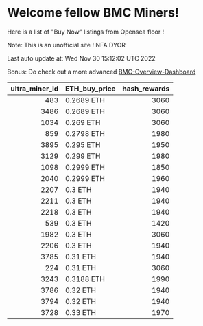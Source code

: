 # Welcome fellow BMC Miners!
Here is a list of "Buy Now" listings from Opensea floor !

Note: This is an unofficial site ! NFA DYOR

Last auto update at: Wed Nov 30 15:12:02 UTC 2022

Bonus: Do check out a more advanced [BMC-Overview-Dashboard](https://dune.com/defifunk/BMC-Overview-Dashboard)


|   ultra_miner_id | ETH_buy_price   |   hash_rewards |
|-----------------:|:----------------|---------------:|
|              483 | 0.2689 ETH      |           3060 |
|             3486 | 0.2689 ETH      |           3060 |
|             1034 | 0.269 ETH       |           3060 |
|              859 | 0.2798 ETH      |           1980 |
|             3895 | 0.295 ETH       |           1950 |
|             3129 | 0.299 ETH       |           1980 |
|             1098 | 0.2999 ETH      |           1850 |
|             2040 | 0.2999 ETH      |           1960 |
|             2207 | 0.3 ETH         |           1940 |
|             2211 | 0.3 ETH         |           1940 |
|             2218 | 0.3 ETH         |           1940 |
|              539 | 0.3 ETH         |           1420 |
|             1982 | 0.3 ETH         |           3060 |
|             2206 | 0.3 ETH         |           1940 |
|             3785 | 0.31 ETH        |           1940 |
|              224 | 0.31 ETH        |           3060 |
|             3243 | 0.3188 ETH      |           1990 |
|             3786 | 0.32 ETH        |           1940 |
|             3794 | 0.32 ETH        |           1940 |
|             3728 | 0.33 ETH        |           1970 |